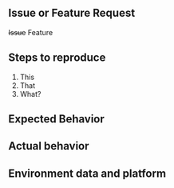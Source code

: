 ## Issue or Feature Request
~~Issue~~ Feature

## Steps to reproduce
1. This
1. That
1. What?

## Expected Behavior

## Actual behavior

## Environment data and platform
